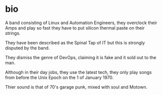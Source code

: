 # bio

A band consisting of Linux and Automation Engineers, they overclock their Amps and play so fast they have to put silicon thermal paste on their strings.

They have been described as the Spinal Tap of IT but this is strongly disputed by the band.

They dismiss the genre of DevOps, claiming it is fake and it sold out to the man.

Although in their day jobs, they use the latest tech, they only play songs from before the Unix Epoch on the 1 of January 1970.

Thier sound is that of 70's garage punk, mixed with soul and Motown.


